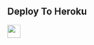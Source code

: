 

## Deploy To Heroku

<a href="https://heroku.com/deploy?template=https://github.com/tiger7815/TIGER19">
     <img height="30px" src="https://img.shields.io/badge/Deploy%20To%20Heroku-blueviolet?style=for-the-badge&logo=heroku">
  </a>
